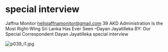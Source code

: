 # special interview

Jaffna Monitor
hellojaffnamonitor@gmail.com
39
AKD Administration Is the 
Most Right-Wing Sri Lanka 
Has Ever Seen 
–Dayan Jayatilleka
BY: 
Our Special 
Correspondent
Dayan Jayatilleka
special interview

![p039_i1.jpg](images_out/010_special_interview/p039_i1.jpg)

